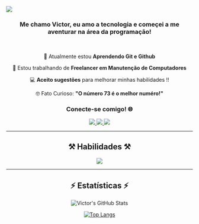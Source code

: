 <h2

<img
     src="https://readme-typing-svg.herokuapp.com/?font=Righteous&size=35&center=true&vCenter=true&width=500&height=70&duration=4000&lines=Olá!+👋;+Bem+Vindo+ao+Meu+Hub+✨️;"/>
</h2>

<h3 align="center"> Me chamo Victor, eu amo a tecnologia e começei a me aventurar na área da programação!</h3>
<br/>

<div align="center">
 
🧠 Atualmente estou **Aprendendo Git e Github**
 
👀 Estou trabalhando de **Freelancer em Manutenção de Computadores**

💻 **Aceito sugestões** para melhorar minhas habilidades !!

🤓 Fato Curioso: **"O número 73 é o melhor numéro!"**


<h3 align="center"> Conecte-se comigo! 🌐</h3>

  <a href="mailto:vibesideral@gmail.com">
    <img src="https://img.shields.io/badge/Gmail-696969?style=for-the-badge&logo=gmail&logoColor=red" />
  </a>
  <a href="https://www.linkedin.com/in/victor-corr%C3%AAa-a87218341?utm_source=share&amp;utm_campaign=share_via&amp;utm_content=profile&amp;utm_medium=android_app" target="_blank">
    <img src="https://img.shields.io/badge/LinkedIn-0077B5?style=for-the-badge&logo=linkedin&logoColor=white" target="_blank" />
  </a>
  <a href="https://www.instagram.com/vibesideral?igsh=b3g4bHU4azc1Yzc1">
    <img src="https://img.shields.io/badge/Instagram-DD2A7B?style=for-the-badge&logo=Instagram&logoColor=white" target="_blank" />
  </a>

---------
 
<h2 align="center">⚒️ Habilidades ⚒️</h2>
<div align="center">
    <img src="https://skillicons.dev/icons?i=github,git"/>
   
-----------

<h2 align="center">⚡ Estatísticas ⚡</h2>

![Victor's GitHub Stats](https://github-readme-stats.vercel.app/api?username=vibesideral&show_icons=true&theme=transparent)

[![Top Langs](https://github-readme-stats.vercel.app/api/top-langs/?username=vibesideral&layout=donut&show_icons=true&theme=transparent)](https://github.com/VibeSideral)